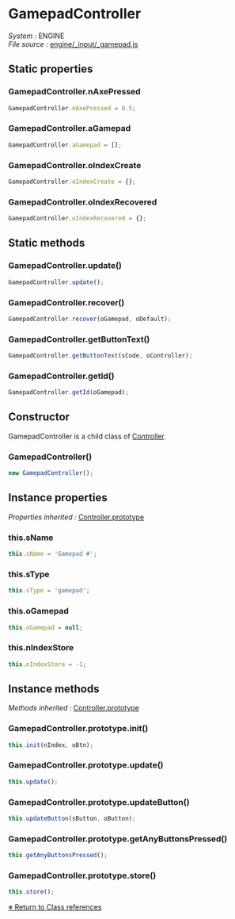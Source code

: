 # GamepadController


_System :_ ENGINE  
_File source :_ [engine/_input/_gamepad.js](https://github.com/de-sign/DBZ-Versus/blob/master/src/assets/js/engine/_input/_gamepad.js)

## Static properties
### GamepadController.nAxePressed

```javascript
GamepadController.nAxePressed = 0.5;
```

### GamepadController.aGamepad

```javascript
GamepadController.aGamepad = [];
```

### GamepadController.oIndexCreate

```javascript
GamepadController.oIndexCreate = {};
```

### GamepadController.oIndexRecovered

```javascript
GamepadController.oIndexRecovered = {};
```


## Static methods
### GamepadController.update()

```javascript
GamepadController.update();
```

### GamepadController.recover()

```javascript
GamepadController.recover(oGamepad, oDefault);
```

### GamepadController.getButtonText()

```javascript
GamepadController.getButtonText(sCode, oController);
```

### GamepadController.getId()

```javascript
GamepadController.getId(oGamepad);
```


## Constructor

GamepadController is a child class of [Controller](Controller.md).
### GamepadController()

```javascript
new GamepadController();
```


## Instance properties
_Properties inherited :_ [Controller.prototype](Controller.md#instance-properties)

### this.sName

```javascript
this.sName = 'Gamepad #';
```

### this.sType

```javascript
this.sType = 'gamepad';
```

### this.oGamepad

```javascript
this.oGamepad = null;
```

### this.nIndexStore

```javascript
this.nIndexStore = -1;
```


## Instance methods
_Methods inherited :_ [Controller.prototype](Controller.md#instance-methods) 

### GamepadController.prototype.init()

```javascript
this.init(nIndex, oBtn);
```

### GamepadController.prototype.update()

```javascript
this.update();
```

### GamepadController.prototype.updateButton()

```javascript
this.updateButton(sButton, oButton);
```

### GamepadController.prototype.getAnyButtonsPressed()

```javascript
this.getAnyButtonsPressed();
```

### GamepadController.prototype.store()

```javascript
this.store();
```


<link rel="stylesheet" href="../_doc.css" />

[&#8251; Return to Class references](References.md)